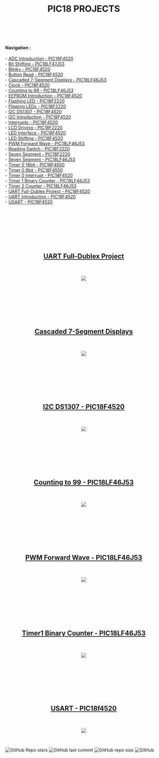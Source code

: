 <br/>
<br/>

<!-- BAŞLIK -->
<h1> 
  <p align="center">
     PIC18 PROJECTS
  </p>
</h1>

<br/>
</br>
</br>


<!-- ÖZELLİKLER -->
                        


<h4> Navigation : </h4> 
- <a href="https://github.com/enesmrcn/PIC-MCU-Projects/tree/main/PIC18-C-PROJECTS-main/ADC%20Introduction%20-%20PIC18F4520">  ADC Introduction - PIC18F4520 </a></br>
- <a href="https://github.com/enesmrcn/PIC-MCU-Projects/tree/main/PIC18-C-PROJECTS-main/Bit%20Shifting%20-%20PIC18LF47J53">  Bit Shifting - PIC18LF47J53 </a></br>
- <a href="https://github.com/enesmrcn/PIC-MCU-Projects/tree/main/PIC18-C-PROJECTS-main/Blinky%20-%20PIC18F4520">  Blinky - PIC18F4520 </a></br>
- <a href="https://github.com/enesmrcn/PIC-MCU-Projects/tree/main/PIC18-C-PROJECTS-main/Button%20Read%20-%20PIC18F4520">  Button Read - PIC18F4520 </a></br>
- <a href="https://github.com/enesmrcn/PIC-MCU-Projects/tree/main/PIC18-C-PROJECTS-main/Cascaded%207-Segment%20Displays%20-%20PIC18LF46J53">  Cascaded 7-Segment Displays - PIC18LF46J53 </a></br>
- <a href="https://github.com/enesmrcn/PIC-MCU-Projects/tree/main/PIC18-C-PROJECTS-main/Clock%20-%20PIC18F4520">  Clock - PIC18F4520 </a></br>
- <a href="https://github.com/enesmrcn/PIC-MCU-Projects/tree/main/PIC18-C-PROJECTS-main/Counting%20to%2099%20-%20PIC18LF46J53">  Counting to 99 - PIC18LF46J53 </a></br>
- <a href="https://github.com/enesmrcn/PIC-MCU-Projects/tree/main/PIC18-C-PROJECTS-main/EEPROM%20Introduction%20-%20PIC18F4520">  EEPROM Introduction - PIC18F4520 </a></br>
- <a href="https://github.com/enesmrcn/PIC-MCU-Projects/tree/main/PIC18-C-PROJECTS-main/Flashing%20LED%20-%20PIC18F2220">  Flashing LED - PIC18F2220 </a></br>
- <a href="https://github.com/enesmrcn/PIC-MCU-Projects/tree/main/PIC18-C-PROJECTS-main/Flipping%20LEDs%20-%20PIC18F2220">  Flipping LEDs - PIC18F2220 </a></br>
- <a href="https://github.com/enesmrcn/PIC-MCU-Projects/tree/main/PIC18-C-PROJECTS-main/I2C%20DS1307%20-%20PIC18F4520">  I2C DS1307 - PIC18F4520 </a></br>
- <a href="https://github.com/enesmrcn/PIC-MCU-Projects/tree/main/PIC18-C-PROJECTS-main/I2C%20Introduction%20-%20PIC18F4520">  I2C Introduction - PIC18F4520 </a></br>
- <a href="https://github.com/enesmrcn/PIC-MCU-Projects/tree/main/PIC18-C-PROJECTS-main/Interrupts%20-%20PIC18F4520">  Interrupts - PIC18F4520 </a></br>
- <a href="https://github.com/enesmrcn/PIC-MCU-Projects/tree/main/PIC18-C-PROJECTS-main/LCD%20Driving%20-%20PIC18F2220">  LCD Driving - PIC18F2220 </a></br>
- <a href="https://github.com/enesmrcn/PIC-MCU-Projects/tree/main/PIC18-C-PROJECTS-main/LED%20Interface%20-%20PIC18F4520">  LED Interface - PIC18F4520 </a></br>
- <a href="https://github.com/enesmrcn/PIC-MCU-Projects/tree/main/PIC18-C-PROJECTS-main/LED%20Shifting%20-%20PIC18F4520">  LED Shifting - PIC18F4520 </a></br>
- <a href="https://github.com/enesmrcn/PIC-MCU-Projects/tree/main/PIC18-C-PROJECTS-main/PWM%20Forward%20Wave%20-%20PIC18LF46J53">  PWM Forward Wave - PIC18LF46J53 </a></br>
- <a href="https://github.com/enesmrcn/PIC-MCU-Projects/tree/main/PIC18-C-PROJECTS-main/Reading%20Switch%20-%20PIC18F2220">  Reading Switch - PIC18F2220 </a></br>
- <a href="https://github.com/enesmrcn/PIC-MCU-Projects/tree/main/PIC18-C-PROJECTS-main/Seven%20Segment%20-%20PIC18F2220">  Seven Segment - PIC18F2220 </a></br>
- <a href="https://github.com/enesmrcn/PIC-MCU-Projects/tree/main/PIC18-C-PROJECTS-main/Seven%20Segment%20-%20PIC18LF46J53">  Seven Segment - PIC18LF46J53 </a></br>
- <a href="https://github.com/enesmrcn/PIC-MCU-Projects/tree/main/PIC18-C-PROJECTS-main/Timer0%2016bit%20-%20PIC18F4550">  Timer 0 16bit - PIC18F4550 </a></br>
- <a href="https://github.com/enesmrcn/PIC-MCU-Projects/tree/main/PIC18-C-PROJECTS-main/Timer0%208bit%20-%20PIC18F4550">  Timer 0 8bit - PIC18F4550 </a></br>
- <a href="https://github.com/enesmrcn/PIC-MCU-Projects/tree/main/PIC18-C-PROJECTS-main/Timer0%20Interrupt%20-%20PIC18F4520">  Timer 0 Interrupt - PIC18F4520 </a></br>
- <a href="https://github.com/enesmrcn/PIC-MCU-Projects/tree/main/PIC18-C-PROJECTS-main/Timer1%20Binary%20Counter%20-%20PIC18LF46J53">  Timer 1 Binary Counter - PIC18LF46J53 </a></br>
- <a href="https://github.com/enesmrcn/PIC-MCU-Projects/tree/main/PIC18-C-PROJECTS-main/Timer2%20Counter%20-%20PIC18LF46J53">  Timer 2 Counter - PIC18LF46J53 </a></br>
- <a href="https://github.com/enesmrcn/PIC-MCU-Projects/tree/main/PIC18-C-PROJECTS-main/UART%20Full-Dublex%20Project%20-%20PIC18F4520">  UART Full-Dublex Project - PIC18F4520 </a></br>
- <a href="https://github.com/enesmrcn/PIC-MCU-Projects/tree/main/PIC18-C-PROJECTS-main/UART%20Introduction%20-%20PIC18F4520">  UART Introduction - PIC18F4520 </a></br>
- <a href="https://github.com/enesmrcn/PIC-MCU-Projects/tree/main/PIC18-C-PROJECTS-main/USART%20-%20PIC18F4520">  USART - PIC18F4520 </a></br>

</br>


<h1> 
  <p align="center">
  </p>
</h1>


<!-- GÖRSELLER -->

<!-- AÇILIŞ -->
<h2> 
  <br/>
    <br/>
    <br/>
  <p align="center">
     <a href="https://github.com/enesmrcn/PIC-MCU-Projects/tree/main/PIC18-C-PROJECTS-main/UART%20Full-Dublex%20Project%20-%20PIC18F4520"> UART Full-Dublex Project </a>
    <br/>
    <br/>
    <br/>
  <img src="./UART Full-Dublex Project - PIC18F4520/Images/usart_real_project.png">


<br/>
</br>
  
  </p>
</h2>

<!-- KAPANIŞ -->





<!-- AÇILIŞ -->
<h2> 
  <br/>
    <br/>
    <br/>
  <p align="center">
     <a href="https://github.com/enesmrcn/PIC-MCU-Projects/tree/main/PIC18-C-PROJECTS-main/Cascaded%207-Segment%20Displays%20-%20PIC18LF46J53"> Cascaded 7-Segment Displays </a>
    <br/>
    <br/>
    <br/>
  <img src="./Cascaded 7-Segment Displays - PIC18LF46J53/Images/cascaded_7Seg_display_PIC18LF46J53.png">


<br/>
</br>
  
  </p>
</h2>

<!-- KAPANIŞ -->





<!-- AÇILIŞ -->
<h2> 
  <br/>
    <br/>
    <br/>
  <p align="center">
     <a href="https://github.com/enesmrcn/PIC-MCU-Projects/tree/main/PIC18-C-PROJECTS-main/I2C%20DS1307%20-%20PIC18F4520"> I2C DS1307 - PIC18F4520 </a>
    <br/>
    <br/>
    <br/>
  <img src="./I2C DS1307 - PIC18F4520/Images/ds1307_lcd_PIC18F4520.png">


<br/>
</br>
  
  </p>
</h2>

<!-- KAPANIŞ -->




<!-- AÇILIŞ -->
<h2> 
  <br/>
    <br/>
    <br/>
  <p align="center">
     <a href="https://github.com/enesmrcn/PIC-MCU-Projects/tree/main/PIC18-C-PROJECTS-main/Counting%20to%2099%20-%20PIC18LF46J53"> Counting to 99 - PIC18LF46J53 </a>
    <br/>
    <br/>
    <br/>
  <img src="./Counting to 99 - PIC18LF46J53/Images/counting_99_PIC18LF46J53.png">


<br/>
</br>
  
  </p>
</h2>

<!-- KAPANIŞ -->



<!-- AÇILIŞ -->
<h2> 
  <br/>
    <br/>
    <br/>
  <p align="center">
     <a href="https://github.com/enesmrcn/PIC-MCU-Projects/tree/main/PIC18-C-PROJECTS-main/PWM%20Forward%20Wave%20-%20PIC18LF46J53"> PWM Forward Wave - PIC18LF46J53 </a>
    <br/>
    <br/>
    <br/>
  <img src="https://github.com/enesmrcn/PIC-MCU-Projects/blob/main/PIC16-C-PROJECTS-main/30_pwmSquareWave/Images/pwmSquareWave.png">


<br/>
</br>
  
  </p>
</h2>

<!-- KAPANIŞ -->



<!-- AÇILIŞ -->
<h2> 
  <br/>
    <br/>
    <br/>
  <p align="center">
     <a href="https://github.com/enesmrcn/PIC-MCU-Projects/tree/main/PIC18-C-PROJECTS-main/Timer1%20Binary%20Counter%20-%20PIC18LF46J53"> Timer1 Binary Counter - PIC18LF46J53 </a>
    <br/>
    <br/>
    <br/>
  <img src="./Timer1 Binary Counter - PIC18LF46J53/Images/timer1_binary-counter_PIC18LF46J53.png">


<br/>
</br>
  
  </p>
</h2>

<!-- KAPANIŞ -->




<!-- AÇILIŞ -->
<h2> 
  <br/>
    <br/>
    <br/>
  <p align="center">
     <a href="https://github.com/enesmrcn/PIC-MCU-Projects/tree/main/PIC18-C-PROJECTS-main/USART%20-%20PIC18F4520"> USART - PIC18f4520 </a>
    <br/>
    <br/>
    <br/>
  <img src="./USART - PIC18F4520/Images/usart_PIC18F420.png">


<br/>
</br>
  
  </p>
</h2>

<!-- KAPANIŞ -->




<!-- SHIELDS -->
![GitHub Repo stars](https://img.shields.io/github/stars/enesmrcn/PIC-MCU-Projects?style=social)
![GitHub last commit](https://img.shields.io/github/last-commit/enesmrcn/PIC-MCU-Projects)
![GitHub repo size](https://img.shields.io/github/repo-size/enesmrcn/PIC-MCU-Projects)
![GitHub](https://img.shields.io/github/license/enesmrcn/PIC-MCU-Projects)
